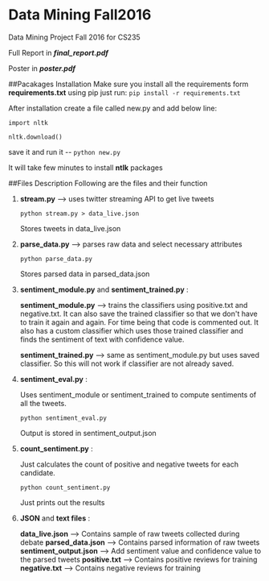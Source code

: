 # Data Mining Fall2016
Data Mining Project Fall 2016 for CS235

Full Report in **_final\_report.pdf_**

Poster in **_poster.pdf_**

##Pacakages Installation
Make sure you install all the requirements form **requirements.txt**
using pip just run:
`pip install -r requirements.txt`

After installation create a file called new.py and add below line:

`import nltk`

`nltk.download()`

save it and run it -- `python new.py`

It will take few minutes to install **ntlk** packages

##Files Description
Following are the files and their function

1. **stream.py** --> uses twitter streaming API to get live tweets 
    
    `python stream.py > data_live.json`

	Stores tweets in data_live.json

2. **parse_data.py** --> parses raw data and select necessary attributes

    `python parse_data.py`

	Stores parsed data in parsed_data.json

3. **sentiment_module.py** and **sentiment_trained.py** :

	**sentiment_module.py** --> trains the classifiers using positive.txt and negative.txt. It can also save the trained classifier so that we don't have to train it again and again. For time being that code is commented out.
	It also has a custom classifier which uses those trained classifier and finds the sentiment of text with confidence value.

	**sentiment_trained.py** --> same as sentiment_module.py but uses saved classifier.
	So this will not work if classifier are not already saved.

4. **sentiment_eval.py** :
	
	Uses sentiment_module or sentiment_trained to compute sentiments of all the tweets.
    
    `python sentiment_eval.py`

	Output is stored in sentiment_output.json

5. **count_sentiment.py** :
	
	Just calculates the count of positive and negative tweets for each candidate.
    
    `python count_sentiment.py`
	
	Just prints out the results

6. **JSON** and **text files** :
    
    **data_live.json** --> Contains sample of raw tweets collected during debate
    **parsed_data.json** --> Contains parsed information of raw tweets
    **sentiment_output.json** --> Add sentiment value and confidence value to the parsed tweets
    **positive.txt** --> Contains positive reviews for training
    **negative.txt** --> Contains negative reviews for training